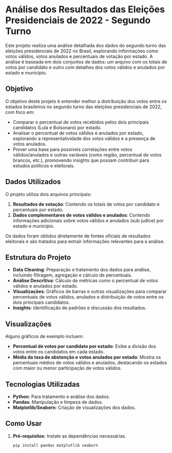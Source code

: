 # Análise dos Resultados das Eleições Presidenciais de 2022 - Segundo Turno

Este projeto realiza uma análise detalhada dos dados do segundo turno das eleições presidenciais de 2022 no Brasil, explorando informações como votos válidos, votos anulados e percentuais de votação por estado. A análise é baseada em dois conjuntos de dados: um arquivo com os totais de votos por candidato e outro com detalhes dos votos válidos e anulados por estado e município.

## Objetivo

O objetivo deste projeto é entender melhor a distribuição dos votos entre os estados brasileiros no segundo turno das eleições presidenciais de 2022, com foco em:
- Comparar o percentual de votos recebidos pelos dois principais candidatos (Lula e Bolsonaro) por estado.
- Analisar o percentual de votos válidos e anulados por estado, explorando a representatividade dos votos válidos e a presença de votos anulados.
- Prover uma base para possíveis correlações entre votos válidos/anulados e outras variáveis (como região, percentual de votos brancos, etc.), promovendo insights que possam contribuir para estudos políticos e eleitorais.

## Dados Utilizados

O projeto utiliza dois arquivos principais:
1. **Resultados de votação**: Contendo os totais de votos por candidato e percentuais por estado.
2. **Dados complementares de votos válidos e anulados**: Contendo informações adicionais sobre votos válidos e anulados (sub judice) por estado e município.

Os dados foram obtidos diretamente de fontes oficiais de resultados eleitorais e são tratados para extrair informações relevantes para a análise.

## Estrutura do Projeto

- **Data Cleaning**: Preparação e tratamento dos dados para análise, incluindo filtragem, agregação e cálculo de percentuais.
- **Análise Descritiva**: Cálculo de métricas como o percentual de votos válidos e anulados por estado.
- **Visualizações**: Gráficos de barras e outras visualizações para comparar percentuais de votos válidos, anulados e distribuição de votos entre os dois principais candidatos.
- **Insights**: Identificação de padrões e discussão dos resultados.

## Visualizações

Alguns gráficos de exemplo incluem:
- **Percentual de votos por candidato por estado**: Exibe a divisão dos votos entre os candidatos em cada estado.
- **Média da taxa de abstenção e votos anulados por estado**: Mostra os percentuais médios de votos válidos e anulados, destacando os estados com maior ou menor participação de votos válidos.

## Tecnologias Utilizadas

- **Python**: Para tratamento e análise dos dados.
- **Pandas**: Manipulação e limpeza de dados.
- **Matplotlib/Seaborn**: Criação de visualizações dos dados.

## Como Usar

1. **Pré-requisitos**: Instale as dependências necessárias.
   ```bash
   pip install pandas matplotlib seaborn

